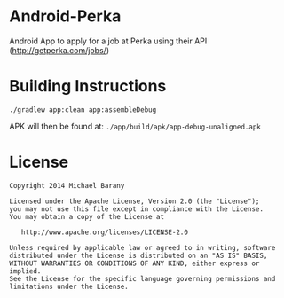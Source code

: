 Android-Perka
=============
Android App to apply for a job at Perka using their API (http://getperka.com/jobs/)

Building Instructions
=====================
```
./gradlew app:clean app:assembleDebug
```

APK will then be found at: `./app/build/apk/app-debug-unaligned.apk`

License
=======

    Copyright 2014 Michael Barany

    Licensed under the Apache License, Version 2.0 (the "License");
    you may not use this file except in compliance with the License.
    You may obtain a copy of the License at

       http://www.apache.org/licenses/LICENSE-2.0

    Unless required by applicable law or agreed to in writing, software
    distributed under the License is distributed on an "AS IS" BASIS,
    WITHOUT WARRANTIES OR CONDITIONS OF ANY KIND, either express or implied.
    See the License for the specific language governing permissions and
    limitations under the License.

